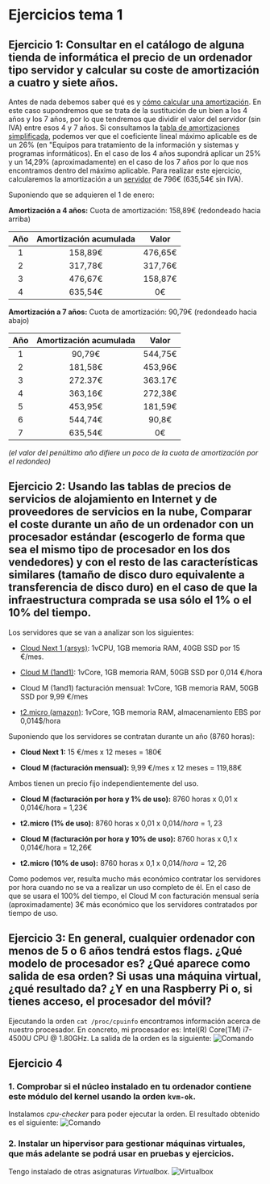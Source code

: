 # Ejercicios tema 1

## Ejercicio 1: Consultar en el catálogo de alguna tienda de informática el precio de un ordenador tipo servidor y calcular su coste de amortización a cuatro y siete años.

Antes de nada debemos saber qué es y [cómo calcular una amortización](http://www.ennaranja.com/economia-facil/que-es-y-como-calcular-una-amortizacion/). En este caso supondremos que se trata de la sustitución de un bien a los 4 años y los 7 años, por lo que tendremos que dividir el valor del servidor (sin IVA) entre esos 4 y 7 años. Si consultamos la [tabla de amortizaciones simplificada](http://www.agenciatributaria.es/AEAT.internet/Inicio/_Segmentos_/Empresas_y_profesionales/Empresarios_individuales_y_profesionales/Rendimientos_de_actividades_economicas_en_el_IRPF/Regimenes_para_determinar_el_rendimiento_de_las_actividades_economicas/Estimacion_Directa_Simplificada.shtml), podemos ver que el coeficiente lineal máximo aplicable es de un 26% (en "Equipos para tratamiento de la información y sistemas y programas informáticos). En el caso de los 4 años supondrá aplicar un 25% y un 14,29% (aproximadamente) en el caso de los 7 años por lo que nos encontramos dentro del máximo aplicable. Para realizar este ejercicio, calcularemos la amortización a un [servidor](https://www.pccomponentes.com/hp-proliant-ml310e-g8-xe-e3-1220-8gb-2tb) de 796€ (635,54€ sin IVA).

Suponiendo que se adquieren el 1 de enero:

**Amortización a 4 años:**
Cuota de amortización: 158,89€ (redondeado hacia arriba)

| Año  | Amortización acumulada  | Valor  |
|:----:|:-----------------------:|:------:|
|1     |158,89€                  |476,65€ |
|2     |317,78€                  |317,76€ |
|3     |476,67€                  |158,87€ |
|4     |635,54€                  |0€      |


**Amortización a 7 años:**
Cuota de amortización: 90,79€ (redondeado hacia abajo)

| Año  | Amortización acumulada  | Valor  |
|:----:|:-----------------------:|:------:|
|1     |90,79€                   |544,75€ |
|2     |181,58€                  |453,96€ |
|3     |272.37€                  |363.17€ |
|4     |363,16€                  |272,38€ |
|5     |453,95€                  |181,59€ |
|6     |544,74€                  |90,8€   |
|7     |635,54€                  |0€      |

*(el valor del penúltimo año difiere un poco de la cuota de amortización por el redondeo)*

## Ejercicio 2: Usando las tablas de precios de servicios de alojamiento en Internet y de proveedores de servicios en la nube, Comparar el coste durante un año de un ordenador con un procesador estándar (escogerlo de forma que sea el mismo tipo de procesador en los dos vendedores) y con el resto de las características similares (tamaño de disco duro equivalente a transferencia de disco duro) en el caso de que la infraestructura comprada se usa sólo el 1% o el 10% del tiempo.

Los servidores que se van a analizar son los siguientes:

- [Cloud Next 1 (arsys)](https://www.arsys.es/servidores/cloud): 1vCPU, 1GB memoria RAM, 40GB SSD por 15 €/mes.

- [Cloud M (1and1)](https://www.1and1.es/servidor-cloud-dinamico#configuracion-del-servidor):
1vCore, 1GB memoria RAM, 50GB SSD por 0,014 €/hora

- Cloud M (1and1) facturación mensual: 1vCore, 1GB memoria RAM, 50GB SSD por 9,99 €/mes

- [t2.micro (amazon)](https://aws.amazon.com/es/ec2/pricing/):
1vCore, 1GB memoria RAM, almacenamiento EBS por 0,014$/hora

Suponiendo que los servidores se contratan durante un año (8760 horas):

- **Cloud Next 1:** 15 €/mes x 12 meses = 180€

- **Cloud M (facturación mensual):** 9,99 €/mes x 12 meses = 119,88€

Ambos tienen un precio fijo independientemente del uso.

- **Cloud M (facturación por hora y 1% de uso):** 8760 horas x 0,01 x 0,014€/hora = 1,23€

- **t2.micro (1% de uso):** 8760 horas x 0,01 x 0,014$/hora = 1,23$

- **Cloud M (facturación por hora y 10% de uso):** 8760 horas x 0,1 x 0,014€/hora = 12,26€

- **t2.micro (10% de uso):** 8760 horas x 0,1 x 0,014$/hora = 12,26$

Como podemos ver, resulta mucho más económico contratar los servidores por hora cuando no se va a realizar un uso completo de él. En el caso de que se usara el 100% del tiempo, el Cloud M con facturación mensual sería (aproximadamente) 3€ más económico que los servidores contratados por tiempo de uso.

## Ejercicio 3: En general, cualquier ordenador con menos de 5 o 6 años tendrá estos flags. ¿Qué modelo de procesador es? ¿Qué aparece como salida de esa orden? Si usas una máquina virtual, ¿qué resultado da? ¿Y en una Raspberry Pi o, si tienes acceso, el procesador del móvil?
Ejecutando la orden `cat /proc/cpuinfo` encontramos información acerca de nuestro procesador. En concreto, mi procesador es: Intel(R) Core(TM) i7-4500U CPU @ 1.80GHz.
La salida de la orden es la siguiente:
![Comando](http://i1249.photobucket.com/albums/hh506/mirismr/comandoflags_zpsxppwi9za.png)

## Ejercicio 4
### 1. Comprobar si el núcleo instalado en tu ordenador contiene este módulo del kernel usando la orden `kvm-ok`.
Instalamos *cpu-checker* para poder ejecutar la orden. El resultado obtenido es el siguiente:
![Comando](http://i1249.photobucket.com/albums/hh506/mirismr/1_zpshhynqpt4.png)

### 2. Instalar un hipervisor para gestionar máquinas virtuales, que más adelante se podrá usar en pruebas y ejercicios.
Tengo instalado de otras asignaturas *Virtualbox*.
![Virtualbox](http://i1249.photobucket.com/albums/hh506/mirismr/2_zpsdulhujfd.png)
